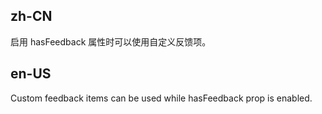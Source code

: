 ## zh-CN

启用 hasFeedback 属性时可以使用自定义反馈项。

## en-US

Custom feedback items can be used while hasFeedback prop is enabled.
